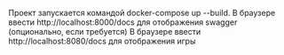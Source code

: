 Проект запускается командой docker-compose up --build.
В браузере ввести http://localhost:8000/docs для отображения swagger (опционально, если требуется)
В браузере ввести http://localhost:8080/docs для отображения игры
